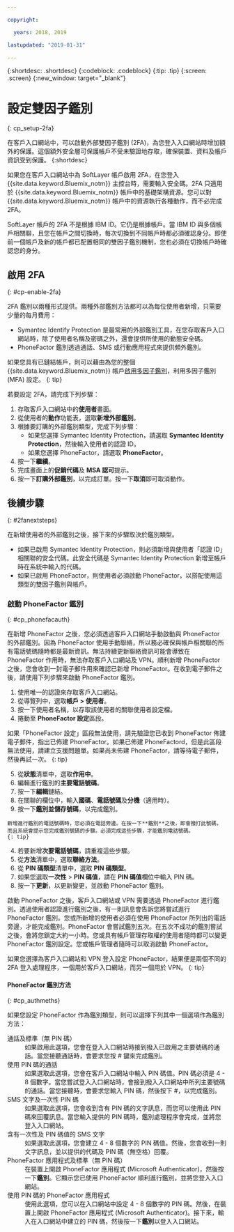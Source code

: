 ```yaml
---

copyright:

  years: 2018, 2019

lastupdated: "2019-01-31"

---
```


{:shortdesc: .shortdesc}
{:codeblock: .codeblock}
{:tip: .tip}
{:screen: .screen}
{:new_window: target="_blank"}


# 設定雙因子鑑別
{: cp_setup-2fa}

在客戶入口網站中，可以啟動外部雙因子鑑別 (2FA)，為您登入入口網站時增加額外的保護。這個額外安全層可保護帳戶不受未驗證地存取，確保裝置、資料及帳戶資訊受到保護。
{:shortdesc}

如果您在客戶入口網站中為 SoftLayer 帳戶啟用 2FA，在您登入 {{site.data.keyword.Bluemix_notm}} 主控台時，需要輸入安全碼。2FA 只適用於 {{site.data.keyword.Bluemix_notm}} 帳戶中的基礎架構資源。您可以對 {{site.data.keyword.Bluemix_notm}} 帳戶中的資源執行各種動作，而不必完成 2FA。

SoftLayer 帳戶的 2FA 不是根據 IBM ID。它仍是根據帳戶。當 IBM ID 與多個帳戶相關聯，且您在帳戶之間切換時，每次切換到不同帳戶時都必須確認身分。即使前一個帳戶及新的帳戶都已配置相同的雙因子鑑別機制，您也必須在切換帳戶時確認您的身分。

## 啟用 2FA
{: #cp-enable-2fa}

2FA 鑑別以兩種形式提供。兩種外部鑑別方法都可以為每位使用者新增，只需要少量的每月費用：

* Symantec Identify Protection 是最常用的外部鑑別工具，在您存取客戶入口網站時，除了使用者名稱及密碼之外，還會提供所使用的動態安全碼。
* PhoneFactor 鑑別透過通話、SMS 或行動應用程式來提供頻外鑑別。

 如果您具有已鏈結帳戶，則可以藉由為您的整個 {{site.data.keyword.Bluemix_notm}} 帳戶[啟用多因子鑑別](/docs/iam?topic=iam-enablemfa#enablemfa)，利用多因子鑑別 (MFA) 設定。
 {: tip}

若要設定 2FA，請完成下列步驟：

1. 存取客戶入口網站中的**使用者**畫面。
2. 從使用者的**動作**功能表，選取**新增外部鑑別**。
3. 根據要訂購的外部鑑別類型，完成下列步驟：
    * 如果您選擇 Symantec Identity Protection，請選取 **Symantec Identity Protection**，然後輸入使用者的認證 ID。
    * 如果您選擇 PhoneFactor，請選取 **PhoneFactor**。
4. 按一下**繼續**。
5. 完成畫面上的**促銷代碼**及 **MSA 認可**提示。
6. 按一下**訂購外部鑑別**，以完成訂單。按一下**取消**即可取消動作。

## 後續步驟
{: #2fanextsteps}

在新增使用者的外部鑑別之後，接下來的步驟取決於鑑別類型。
* 如果已啟用 Symantec Identity Protection，則必須新增與使用者「認證 ID」相關聯的安全代碼。此安全代碼是 Symantec Identity Protection 新增至帳戶時在系統中輸入的代碼。
* 如果已啟用 PhoneFactor，則使用者必須啟動 PhoneFactor，以搭配使用這類型的雙因子鑑別與帳戶。

### 啟動 PhoneFactor 鑑別
{: #cp_phonefacauth}

在新增 PhoneFactor 之後，您必須透過客戶入口網站手動啟動與 PhoneFactor 的外部鑑別。因為 PhoneFactor 使用手動聯絡，所以務必確保與帳戶相關聯的所有電話號碼隨時都是最新資訊。無法持續更新聯絡資訊可能會導致在 PhoneFactor 作用時，無法存取客戶入口網站及 VPN。順利新增 PhoneFactor 之後，您會收到一封電子郵件用來確認已新增 PhoneFactor。在收到電子郵件之後，請使用下列步驟來啟動 PhoneFactor 鑑別。

1. 使用唯一的認證來存取客戶入口網站。
2. 從導覽列中，選取**帳戶 > 使用者**。
3. 按一下使用者名稱，以存取該使用者的關聯使用者設定檔。
4. 捲動至 **PhoneFactor 設定**區段。

  如果「PhoneFactor 設定」區段無法使用，請先驗證您已收到 PhoneFactor 佈建電子郵件，指出已佈建 PhoneFactor。如果已佈建 PhoneFactord，但是此區段無法使用，請建立支援問題單。如果尚未佈建 PhoneFactor，請等待電子郵件，然後再試一次。
  {: tip}

5. 從**狀態**清單中，選取**作用中**。
6. 編輯進行鑑別的**主要電話號碼**。
  1. 按一下**編輯**鏈結。
  2. 在關聯的欄位中，輸入**國碼**、**電話號碼**及**分機**（適用時）。
  3. 按一下**鑑別並儲存號碼**，以完成鑑別。

    新增進行鑑別的電話號碼時，您必須在電話旁邊。在按一下**鑑別**之後，即會撥打此號碼，而且系統會提示您完成鑑別號碼的步驟。必須完成這些步驟，才能鑑別電話號碼。
    {: tip}

  4. 若要新增**次要電話號碼**，請重複這些步驟。
7. 從**方法**清單中，選取**聯絡方法**。
8. 從 **PIN 碼類型**清單中，選取 **PIN 碼類型**。
9. 如果您選取**一次性** > **PIN 碼值**，請在 **PIN 碼值**欄位中輸入 PIN 碼。
10. 按一下**更新**，以更新變更，並啟動 PhoneFactor 鑑別。

啟動 PhoneFactor 之後，客戶入口網站或 VPN 需要透過 PhoneFactor 進行鑑別。透過使用者認證進行鑑別之後，有一則訊息會告訴您將嘗試進行 PhoneFactor 鑑別。您或所新增的使用者必須在使用 PhoneFactor 所列出的電話旁邊，才能完成鑑別。PhoneFactor 會嘗試鑑別五次。在五次不成功的鑑別嘗試之後，會將您鎖定大約一小時。您或具有帳戶管理存取權的使用者隨時都可以變更 PhoneFactor 鑑別設定。您或帳戶管理者隨時可以取消啟動 PhoneFactor。

 如果您選擇為客戶入口網站和 VPN 登入設定 PhoneFactor，結果便是兩個不同的 2FA 登入處理程序，一個用於客戶入口網站，而另一個用於 VPN。
 {: tip}

#### PhoneFactor 鑑別方法
{: #cp_authmeths}

如果您設定 PhoneFactor 作為鑑別類型，則可以選擇下列其中一個選項作為鑑別方法：

<dl>
<dt>通話及標準（無 PIN 碼）</dt>
<dd>如果啟用此選項，您會在登入入口網站時接到撥入已啟用之主要號碼的通話。當您接聽通話時，會要求您按 # 鍵來完成鑑別。</dd>
<dt>使用 PIN 碼的通話</dt>
<dd>如果選取此選項，您會在客戶入口網站中輸入 PIN 碼值。PIN 碼必須是 4 - 8 個數字。當您嘗試登入入口網站時，會接到撥入入口網站中所列主要號碼的通話。當您接聽時，會要求您輸入 PIN 碼，然後按下 #，以完成鑑別。</dd>
<dt>SMS 文字及一次性 PIN 碼</dt>
<dd>如果選取此選項，您會收到含有 PIN 碼的文字訊息，而您可以使用此 PIN 碼來回覆訊息。當您輸入提供的 PIN 碼時，鑑別處理程序會完成，並將您登入入口網站。</dd>
<dt>含有一次性及 PIN 碼值的 SMS 文字</dt>
<dd>如果選取此選項，您會建立 4 - 8 個數字的 PIN 碼值。然後，您會收到一則文字訊息，並以提供的代碼及 PIN 碼（無空格）回覆。</dd>
<dt>PhoneFactor 應用程式及標準（無 PIN 碼）</dt>
<dd>在裝置上開啟 PhoneFactor 應用程式 (Microsoft Authenticator)，然後按一下<strong>鑑別</strong>。它顯示您已使用 PhoneFactor 順利進行鑑別，並將您登入入口網站。</dd>
<dt>使用 PIN 碼的 PhoneFactor 應用程式</dt>
<dd>使用此選項，您可以在入口網站中設定 4 - 8 個數字的 PIN 碼。然後，在裝置上開啟 PhoneFactor 應用程式 (Microsoft Authenticator)。接下來，輸入在入口網站中建立的 PIN 碼，然後按一下<strong>鑑別</strong>以登入入口網站。</dd>
</dl>
